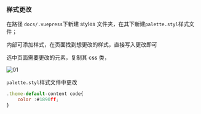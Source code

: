 ### 样式更改

在路径 <code>docs/.vuepress</code>下新建 styles 文件夹，在其下新建<code>palette.styl</code>样式文件；

内部可添加样式，在页面找到想更改的样式，直接写入更改即可

选中页面需要更改的元素，复制其 css 类，

![01](/assets/md-imgs/styles-change-01.png)

<code>palette.styl</code>样式文件中更改

```js
.theme-default-content code{
    color :#1890ff;
}
```
